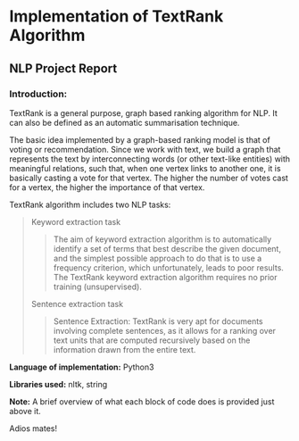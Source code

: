 # Implementation of TextRank Algorithm

## NLP Project Report

### Introduction:

TextRank is a general purpose, graph based ranking algorithm for NLP. It can also be defined as an automatic summarisation technique.

The basic idea implemented by a graph-based ranking model is that of voting or recommendation. Since we work with text, we build a graph that represents the text by interconnecting words (or other text-like entities) with meaningful relations, such that, when one vertex links to another one, it is basically casting a vote for that vertex. The higher the number of votes cast for a vertex, the higher the importance of that vertex.

TextRank algorithm includes two NLP tasks:

   > Keyword extraction task
   > 
   > > The aim of keyword extraction algorithm is to automatically identify a set of terms that best describe the given document, and the simplest possible approach to do that is to use a frequency criterion, which unfortunately, leads to poor results. The TextRank keyword extraction algorithm requires no prior training (unsupervised).
   > 
   > Sentence extraction task
   > 
   > > Sentence Extraction: TextRank is very apt for documents involving complete sentences, as it allows for a ranking over text units that are computed recursively based on the information drawn from the entire text.

**Language of implementation:** Python3

**Libraries used:** nltk, string

**Note:** A brief overview of what each block of code does is provided just above it.

Adios mates!
